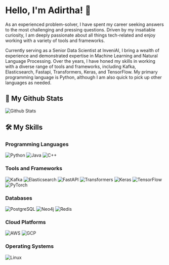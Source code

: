 # Hello, I'm Adirtha! 👋

As an experienced problem-solver, I have spent my career seeking answers to the most challenging and pressing questions. Driven by my insatiable curiosity, I am deeply passionate about all things tech-related and enjoy working with a variety of tools and frameworks.

Currently serving as a Senior Data Scientist at InveniAI, I bring a wealth of experience and demonstrated expertise in Machine Learning and Natural Language Processing. Over the years, I have honed my skills in working with a diverse range of tools and frameworks, including Kafka, Elasticsearch, Fastapi, Transformers, Keras, and TensorFlow. My primary programming language is Python, although I am also quick to pick up other languages as needed.

## 🔭 My Github Stats

![Github Stats](https://github-readme-stats.vercel.app/api?username=AdirthaBorgohain&show_icons=true&theme=radical)

## 🛠️ My Skills

### Programming Languages
![Python](https://img.shields.io/badge/-Python-3776AB?style=flat-square&logo=python&logoColor=ffffff)
![Java](https://img.shields.io/badge/-Java-007396?style=flat-square&logo=java&logoColor=ffffff)
![C++](https://img.shields.io/badge/-C++-00599C?style=flat-square&logo=c%2B%2B&logoColor=ffffff)

### Tools and Frameworks
![Kafka](https://img.shields.io/badge/-Kafka-000000?style=flat-square&logo=apache-kafka&logoColor=ffffff)
![Elasticsearch](https://img.shields.io/badge/-Elasticsearch-005571?style=flat-square&logo=elasticsearch&logoColor=ffffff)
![FastAPI](https://img.shields.io/badge/-FastAPI-009688?style=flat-square&logo=fastapi&logoColor=ffffff)
![Transformers](https://img.shields.io/badge/-Transformers-3178C6?style=flat-square&logo=huggingface&logoColor=ffffff)
![Keras](https://img.shields.io/badge/-Keras-D00000?style=flat-square&logo=keras&logoColor=ffffff)
![TensorFlow](https://img.shields.io/badge/-TensorFlow-FF6F00?style=flat-square&logo=tensorflow&logoColor=ffffff)
![PyTorch](https://img.shields.io/badge/-PyTorch-EE4C2C?style=flat-square&logo=pytorch&logoColor=ffffff)

### Databases
![PostgreSQL](https://img.shields.io/badge/-PostgreSQL-336791?style=flat-square&logo=postgresql&logoColor=ffffff)
![Neo4j](https://img.shields.io/badge/-Neo4j-008CC1?style=flat-square&logo=neo4j&logoColor=white)
![Redis](https://img.shields.io/badge/-Redis-DC382D?style=flat-square&logo=redis&logoColor=ffffff)

### Cloud Platforms
![AWS](https://img.shields.io/badge/-AWS-232F3E?style=flat-square&logo=amazon-aws&logoColor=ffffff)
![GCP](https://img.shields.io/badge/-GCP-4285F4?style=flat-square&logo=google-cloud&logoColor=ffffff)

### Operating Systems
![Linux](https://img.shields.io/badge/-Linux-FCC624?style=flat-square&logo=linux&logoColor=ffffff)
